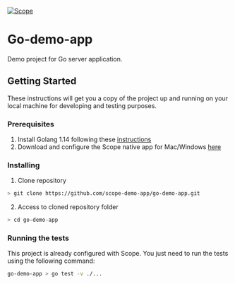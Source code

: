 [![Scope](https://app.scope.dev/api/badge/60ad0de8-5573-44d7-aa74-3af9d588913e/default)](https://app.scope.dev/external/v1/inspect/f0a213f0-b550-4bb0-a651-c1d5b9eff041/60ad0de8-5573-44d7-aa74-3af9d588913e/default)

# Go-demo-app

Demo project for Go server application.

## Getting Started

These instructions will get you a copy of the project up and running on your local machine for developing and testing purposes.

### Prerequisites

1. Install Golang 1.14 following these [instructions](https://golang.org/doc/install)
2. Download and configure the Scope native app for Mac/Windows [here](https://app.scope.dev/local-dev/instructions)

### Installing

1. Clone repository
```bash
> git clone https://github.com/scope-demo-app/go-demo-app.git
```

2. Access to cloned repository folder
```bash
> cd go-demo-app
```

### Running the tests

This project is already configured with Scope. You just need to run the tests using the following command:

```bash
go-demo-app > go test -v ./...
```
	 

	 

	 

	 

	 

	 

	 

	 

	 

	 

	 

	 

	 

	 

	 

	 

	 

	 

	 

	 

	 

	 

	 

	 

	 

	 

	 

	 

	 

	 

	 

	 

	 

	 

	 

	 

	 

	 

	 

	 

	 

	 

	 

	 

	 

	 

	 

	 

	 

	 

	 

	 

	 

	 

	 

	 

	 

	 

	 

	 

	 

	 


